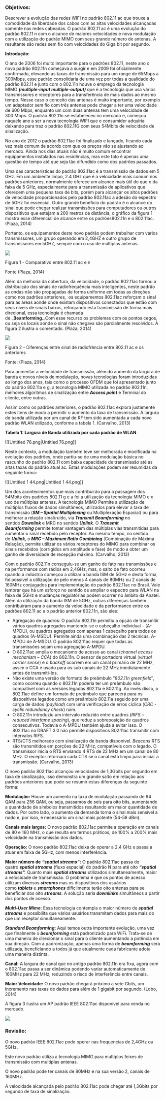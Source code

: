 ### **Objetivos:**

Descrever a evolução das redes WIFI no padrão 802.11 ac que trouxe a comodidade da liberdade dos cabos com as altas velocidades alcançadas somente nas redes cabeadas. O padrão 802.11 ac é uma evolução do padrão 802.11 n com o alcance de maiores velocidades e nova modulação com a utilização do padrão MIMO com seus grande número de antenas. A resultante são redes sem fio com velocidades do Giga bit por segundo.

**Introdução:**

O ano de 2006 foi muito importante para o padrões 802.11, neste ano o novo padrão 802.11n começava a surgir e em 2009 foi oficialmente confirmado, elevando as taxas de transmissão para um range de 65Mbps a 300Mbps, esse padrão consolidaria de uma vez por todas a qualidade do padrão 802.11 e junto com o 802.11n houve o emprego da tecnologia MIMO _**(multiple-input multiple-output)**_ que é a tecnologia que usa vários transmissores e receptores para a transferência de mais dados ao mesmo tempo. Nesse caso o conceito das antenas é muito importante, por exemplo um adaptador sem fio com três antenas pode chegar a ter uma velocidade de 600 Mbps, enquanto um com duas antenas tem uma velocidade de 300 Mbps. O padrão 802.11n se estabeleceu no mercado e, começou naquele ano a ser a nova tecnologia WIFI que o consumidor adquiria deixando para traz o padrão 802.11G com seus 54Mbits de velocidade de sinalização.

No ano de 2012 o padrão 802.11ac foi finalizado e lançado, ficando cada vez mais comum de acordo com que os preços vão se ajustando ao mercado. Ainda nos dias atuais não é muito comum encontrar equipamentos instalados nas residências, mas este fato é apenas uma questão de tempo até que seja tão difundido como dos padrões passados.

Uma das características do padrão 802.11ac é a transmissão de dados em 5 GHz. Em um ambiente limpo, 2.4 GHz que é a velocidade mais comum nos padrões anteriores, normalmente oferece um alcance mais útil do que o da faixa de 5 GHz, especialmente para a transmissão de aplicativos que oferecem uma pequena taxa de bits, porém para alcançar os altos padrões de velocidade proporcionados pelo padrão 802.11ac a adesão do espectro de 5GHz foi essencial. Outro grande benefício do padrão é o alcance do sinal que pode chegar realizar transmissões para computadores ou outros dispositivos que estejam a 200 metros de distância, o gráfico da figura 1 mostra esse diferencial de alcance entre os padrões802.11n e o 802.11ac. (Plaza, 2014)

Portanto, os equipamentos deste novo padrão podem trabalhar com vários transmissores, um grupo operando em 2,4GHZ e outro grupo de transmissores em 5GHZ, sempre com o uso de múltiplas antenas.

[![](https://img.uninove.br/static/0/0/0/0/0/0/0/2/9/6/5/296565/ac-1.jpg)](https://img.uninove.br/static/0/0/0/0/0/0/0/2/9/6/5/296565/ac-1.jpg)

Figura 1 - Comparativo entre 802.11 ac e n

Fonte (Plaza, 2014)

Além da melhoria da cobertura, da velocidade, o padrão 802.11ac tornou a distribuição dos sinais de radiofrequência mais inteligentes, neste padrão as ondas não são propagadas de forma uniforme em todas as direções como nos padrões anteriores,  os equipamentos 802.11ac reforçam o sinal para as áreas aonde onde existam dispositivos conectados que estão com seus níveis de sinais baixos, reforçando esta transmissão de forma mais direcional, essa tecnologia é chamada de _**Beamforming.**_Com esse recurso os problemas com os pontos cegos, ou seja os locais aonde o sinal não chegava são parcialmente resolvidos. A figura 2 ilustra o comentado. (Plaza, 2014)

[![](https://img.uninove.br/static/0/0/0/0/0/0/0/2/9/6/5/296566/ac-2.jpg)](https://img.uninove.br/static/0/0/0/0/0/0/0/2/9/6/5/296566/ac-2.jpg)

Figura 2 - Diferenças entre sinal de radiofrência entre 802.11 ac e os anteriores

Fonte: (Plaza, 2014)

Para aumentar a velocidade de transmissão, além do aumento da largura de banda e novos níveis de modulação, novas tecnologias foram introduzidas ao longo dos anos, tais como o processo OFDM que foi apresentado junto do padrão 802.11a e g, a tecnologia MIMO utilizada no padrão 802.11n, melhores algoritmos de sinalização entre _**Access point**_ e Terminal do cliente, entre outras.

Assim como os padrões anteriores, o padrão 802.11ac explora justamente estes itens de modo a permitir o aumento da taxa de transmissão. A largura de banda utilizada por um canal de RF tem sido aumentada a cada novo padrão WLAN utilizado, conforme a tabela 1. (Carvalho, 2013)

**Tabela 1: Largura de Banda utilizada por cada padrão de WLAN**

![[Untitled 76.png|Untitled 76.png]]

Neste contexto, a modulação também teve ser melhorada e modificada na evolução dos padrões, onde partiu-se de uma modulação básica no rascunho do padrão 802.11 com baixa capacidade de transmissão até as altas taxas do padrão atual ac. Estas modulações podem ser resumidas da seguinte forma:

![[Untitled 1 44.png|Untitled 1 44.png]]

Um dos acontecimentos que mais contribuirão para a passagem dos 54Mbits dos padrões 802.11 g e a foi a utilização da tecnologia MIMO e o uso de múltiplas antenas. A tecnologia MIMO Permite a utilização de múltiplos fluxos de dados simultâneos, utilizados para elevar a taxa de transmissão (_**SM – Spatial Multiplexing**_ ou Multiplexação Espacial) ou para melhorar a relação sinal/ruído, via _**Transmit Beamforming**_ no sentido _**Downlink**_ e MRC no sentido _**Uplink**_. O _**Transmit Beamforming**_ permite tomar vantagem das múltiplas vias transmitidas para aumentar o sinal recebido pelo receptor. Ao mesmo tempo, no sentido de _**Uplink**_, o _**MRC – Maximum Ratio Combining**_ (Combinação de Máxima Relação), permite utilizar os vários receptores do MIMO para combinar os sinais recebidos (corrigidos em amplitude e fase) de modo a obter um ganho de diversidade de recepção máximo. (Carvalho, 2013)

Com o padrão 802.11n conseguiu-se um ganho de fato nas transmissões e na performance com rádios em 2,4GHz, mas, o salto de fato ocorreu quando a indústria começou a utilizar a banda ISM de 5GHz e desta forma, foi possível a utilização de pelo menos 4 canais de 80MHz ou 2 canais de 160MHz conjugados para implementação do padrão 802.11ac no Brasil. Vale lembrar que há um esforço no sentido de ampliar o espectro para WLAN na faixa de 5GHz e mudanças regulatórias podem ocorrer no âmbito da Anatel. Além da utilização da banda ISM de 5GHz, outras diferenças também contribuíram para o aumento da velocidade e da performance entre os padrões 802.11 ac e o padrão anterior 802.11n, são eles:

- Agregação de quadros: O padrão 802.11n permitiu a opção de transmitir vários quadros agregados mantendo-se o cabeçalho individual – (A-MPDU), ou quadros agregados com apenas 1 cabeçalho para todos os quadros (A-MSDU). Permite ainda uma combinação das 2 técnicas, A-MPDU de A-MSDU. O padrão 802.11ac requer que todas as transmissões sejam uma agregação A-MPDU.
- O 802.11ac amplia o mecanismo de acesso ao canal (_channel access mechanism – CCA_) do 802.11n. O sensor de portadora virtual (_virtual carrier sense_) e o _backoff_ ocorrem em um canal primário de 22 MHz, assim o CCA é usado para os sub canais de 22 MHz imediatamente antes de transmiti-los.
- Não existe uma versão de formato de preâmbulo “_802.11n greenfield_”, como ocorreu quando o 802.11n poderia ter um preâmbulo não compatível com as versões legadas 802.11a e 802.11g. Ao invés disso, o 802.11ac define um formato de preâmbulo que parecerá para os dispositivos legados como um preâmbulo 802.11a seguido por uma carga de dados (_payload_) com uma verificação de erros cíclica (_CRC - cyclic redundancy check_) ruim.
- O 802.11n introduziu um intervalo reduzido entre quadros (_RIFS – reduced interfame spacing_), que reduz a sobreposição de quadros consecutivos. Todavia o A-MPDU também ajuda a evitar isso. O 802.11ac no DRAFT 3.0 não permite dispositivos 802.11ac transmitir com intervalos RIFS.
- RTS/CTS melhorado com sinalização de banda disponível. _Beacons_ RTS são transmitidos em porções de 22 MHz, compatíveis com o legado. O transmissor inicia o RTS enviando 4 RTS de 22 MHz em um canal de 80 MHz. O receptor retornará cada CTS se o canal está limpo para iniciar a transmissão. (Carvalho, 2013)

O novo padrão 802.11ac alcançou velocidades de 1,3Gbits por segundo em taxa de sinalização, isso demonstra um grande salto em relação aos padrões anteriores que pode-se resumir estas diferenças da seguinte forma:

**Modulação:** Houve um aumento na taxa de modulação passando de 64 QAM para 256 QAM, ou seja, passamos de seis para oito bits, aumentando a quantidade de símbolos transmitidos resultando em maior quantidade de dados. Por outro lado, o aumento da demanda torna o sinal mais sensível a ruído e, por isso, é necessário um sinal mais potente (54-59 dBm).

**Canais mais largos:** O novo padrão 802.11ac permite a operação em canais de 80 e 160 MHz, o que resulta em termos práticos, de 100% a 200% mais velocidade na transmissão dos dados.

**Operação:** O novo padrão 802.11ac deixa de operar a 2.4 GHz e passa a atuar em faixa de 5GHz, com menos interferência.

**Maior número de** _**“spatial streams”**_**:** O padrão 802.11ac passa de quatro _**spatial streams**_ (fluxo espacial) do padrão N para até oito _**“spatial streams”.**_ Quanto mais _**spatial streams**_ utilizados simultaneamente, maior a velocidade de transmissão. O problema é que os pontos de acesso utilizam diversos _**streams**_ mas os dispositivos dos usuários como _**tablets**_ e _**smartphones**_ dificilmente terão oito antenas para se beneficiar dos oito _**streams**_. A solução seria _**downlinks**_ simultâneos a partir dos pontos de acesso.

_**Multi-User Mimo**_**:** Essa tecnologia contempla o maior número de _**spatial streams**_ e possibilita que vários usuários transmitam dados para mais do que um receptor simultaneamente.

_**Standard Beamforming**_**:** Aqui temos outra importante evolução, uma vez que finalmente o _**beamforming**_ está padronizado para WiFi. Trata-se de uma maneira de direcionar o sinal para o cliente aumentando a potência em sua direção. Com a padronização, apenas uma forma de _**beamforming**_ será utilizada, beneficiando a todos já que atualmente cada fabricante adota uma maneira distinta.

**Canal:** A largura de canal que no antigo padrão 802.11n era fixa, agora com o 802.11ac passa a ser dinâmica podendo variar automaticamente de 160MHz para 22 MHz, reduzindo o risco de interferência entre canais.

**Maior Velocidade:** O novo padrão chegará próximo a sete Gbits, um incremento nas taxas de dados para além de 1 gigabit por segundo. (Lobo, 2014)

A figura 3 ilustra um AP padrão IEEE 802.11ac disponível para venda no mercado.

[![](https://img.uninove.br/static/0/0/0/0/0/0/0/2/9/6/5/296569/ac.jpg)](https://img.uninove.br/static/0/0/0/0/0/0/0/2/9/6/5/296569/ac.jpg)

### **Revisão:**

O novo padrão IEEE 802.11ac pode operar nas frequencias de 2,4GHz ou 5GHz.

Este novo padrão utiliza a tecnologia MIMO para multiplos feixes de transmissão com multiplas antenas.

O novo padrão pode ter canais de 80MHz e na sua versão 2, canais de 160MHz.

A velocidade alcançada pelo padrão 802.11ac pode chegar até 1,3Gbits por segundo de taxa de sinalização.